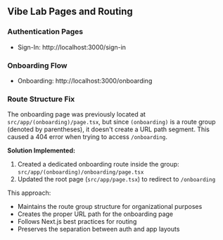 ## Vibe Lab Pages and Routing

### Authentication Pages
- Sign-In: http://localhost:3000/sign-in

### Onboarding Flow
- Onboarding: http://localhost:3000/onboarding

### Route Structure Fix
The onboarding page was previously located at `src/app/(onboarding)/page.tsx`, but since `(onboarding)` is a route group (denoted by parentheses), it doesn't create a URL path segment. This caused a 404 error when trying to access `/onboarding`.

**Solution Implemented:**
1. Created a dedicated onboarding route inside the group: `src/app/(onboarding)/onboarding/page.tsx`
2. Updated the root page (`src/app/page.tsx`) to redirect to `/onboarding`

This approach:
- Maintains the route group structure for organizational purposes
- Creates the proper URL path for the onboarding page
- Follows Next.js best practices for routing
- Preserves the separation between auth and app layouts